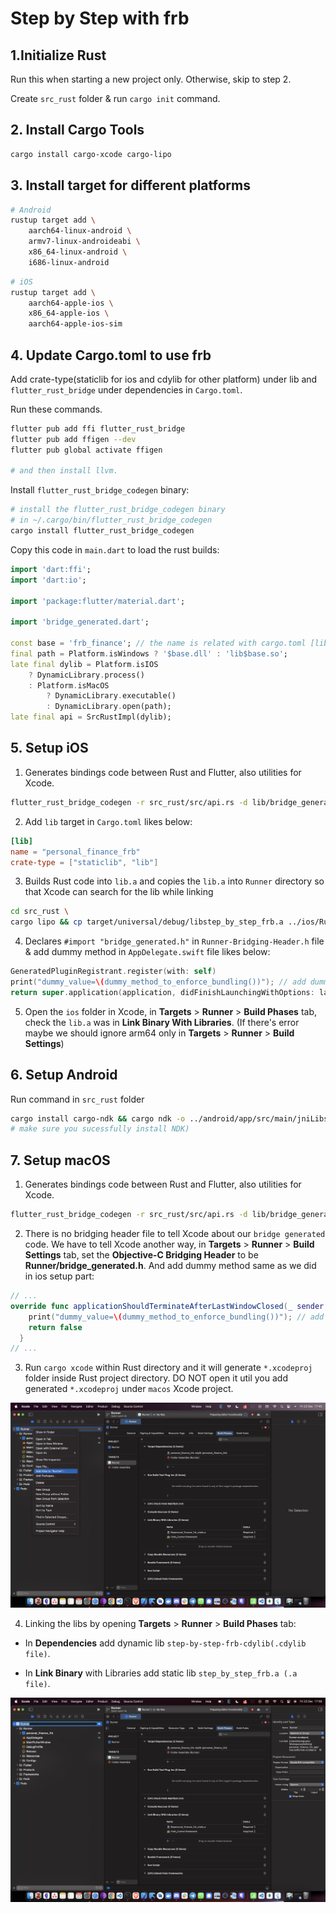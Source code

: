 # Step by Step with frb

## 1.Initialize Rust

Run this when starting a new project only. Otherwise, skip to step 2.

Create `src_rust` folder & run `cargo init` command.

## 2. Install Cargo Tools

```sh
cargo install cargo-xcode cargo-lipo
```

## 3. Install target for different platforms

```sh
# Android
rustup target add \
    aarch64-linux-android \
    armv7-linux-androideabi \
    x86_64-linux-android \
    i686-linux-android
```

```sh
# iOS
rustup target add \
    aarch64-apple-ios \
    x86_64-apple-ios \
    aarch64-apple-ios-sim
```

## 4. Update Cargo.toml to use frb

Add crate-type(staticlib for ios and cdylib for other platform) under lib and `flutter_rust_bridge` under dependencies in `Cargo.toml`.

Run these commands.

```sh
flutter pub add ffi flutter_rust_bridge
flutter pub add ffigen --dev
flutter pub global activate ffigen

# and then install llvm.
```

Install `flutter_rust_bridge_codegen` binary:

```sh
# install the flutter_rust_bridge_codegen binary
# in ~/.cargo/bin/flutter_rust_bridge_codegen
cargo install flutter_rust_bridge_codegen
```

Copy this code in `main.dart` to load the rust builds:

```dart
import 'dart:ffi';
import 'dart:io';

import 'package:flutter/material.dart';

import 'bridge_generated.dart';

const base = 'frb_finance'; // the name is related with cargo.toml [lib] name.
final path = Platform.isWindows ? '$base.dll' : 'lib$base.so';
late final dylib = Platform.isIOS
    ? DynamicLibrary.process()
    : Platform.isMacOS
        ? DynamicLibrary.executable()
        : DynamicLibrary.open(path);
late final api = SrcRustImpl(dylib);
```

## 5. Setup iOS 

1. Generates bindings code between Rust and Flutter, also utilities for Xcode.

```sh
flutter_rust_bridge_codegen -r src_rust/src/api.rs -d lib/bridge_generated.dart -c ios/Runner/bridge_generated.h
```

2. Add `lib` target in `Cargo.toml` likes below:

```toml
[lib]
name = "personal_finance_frb"
crate-type = ["staticlib", "lib"]
```

3. Builds Rust code into `lib.a` and copies the `lib.a` into `Runner` directory so that Xcode can search for the lib while linking

```sh
cd src_rust \
cargo lipo && cp target/universal/debug/libstep_by_step_frb.a ../ios/Runner 
```

4. Declares `#import "bridge_generated.h"` in `Runner-Bridging-Header.h` file & add dummy method in `AppDelegate.swift` file likes below:

```swift
GeneratedPluginRegistrant.register(with: self)
print("dummy_value=\(dummy_method_to_enforce_bundling())"); // add dummy method here
return super.application(application, didFinishLaunchingWithOptions: launchOptions)
```

5. Open the `ios` folder in Xcode, in **Targets** > **Runner** > **Build Phases** tab, check the `lib.a` was in **Link Binary With Libraries**.
(If there's error maybe we should ignore arm64 only in **Targets** > **Runner** > **Build Settings**)

## 6. Setup Android

Run command in `src_rust` folder 

```sh
cargo install cargo-ndk && cargo ndk -o ../android/app/src/main/jniLibs build`
# make sure you sucessfully install NDK)
```

## 7. Setup macOS

1. Generates bindings code between Rust and Flutter, also utilities for Xcode.

```sh
flutter_rust_bridge_codegen -r src_rust/src/api.rs -d lib/bridge_generated.dart -c macos/Runner/bridge_generated.h
```

2. There is no bridging header file to tell Xcode about our `bridge generated` code. We have to tell Xcode another way, in **Targets** > **Runner** > **Build Settings** tab, set the **Objective-C Bridging Header** to be **Runner/bridge_generated.h**. And add dummy method same as we did in ios setup part:

```swift
// ...
override func applicationShouldTerminateAfterLastWindowClosed(_ sender: NSApplication) -> Bool {
    print("dummy_value=\(dummy_method_to_enforce_bundling())"); // add dummy method here
    return false
  }
// ...  
```

3. Run `cargo xcode` within Rust directory and it will generate `*.xcodeproj` folder inside Rust project directory. DO NOT open it util you add generated `*.xcodeproj` under `macos` Xcode project.

![not found](./img/add_xcodeproj.png)

4. Linking the libs by opening **Targets** > **Runner** > **Build Phases** tab:

- In **Dependencies** add dynamic lib `step-by-step-frb-cdylib(.cdylib file)`.

- In **Link Binary** with Libraries add static lib `step_by_step_frb.a (.a file)`.

![not found](./img/build_phases.png)
